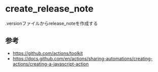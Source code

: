 # create_release_note
.versionファイルからrelease_noteを作成する


## 参考
- https://github.com/actions/toolkit
- https://docs.github.com/en/actions/sharing-automations/creating-actions/creating-a-javascript-action